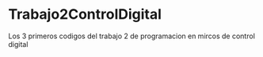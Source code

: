 # Trabajo2ControlDigital
 Los 3 primeros codigos del trabajo 2 de programacion en mircos de control digital
